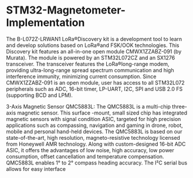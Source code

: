 # STM32-Magnetometer-Implementation
The B-L072Z-LRWAN1 LoRa®Discovery kit is a development tool to learn and develop solutions based on LoRa®and FSK/OOK technologies. This Discovery kit features an all-in-one open module CMWX1ZZABZ-091 (by Murata). The module is powered by an STM32L072CZ and an SX1276 transceiver. The transceiver features the LoRa®long-range modem, providing ultra-long-range spread spectrum communication and high interference immunity, minimizing current consumption. Since CMWX1ZZABZ-091 is an open module, user has access to all STM32L072 peripherals such as ADC, 16-bit timer, LP-UART, I2C, SPI and USB 2.0 FS (supporting BCD and LPM).


3-Axis Magnetic Sensor QMC5883L:
The QMC5883L is a multi-chip three-axis magnetic sensor. This surface -mount, small sized chip has integrated magnetic sensors with signal condition ASIC, targeted for high precision applications such as compassing, navigation and gaming in drone, robot, mobile and personal hand-held devices. The QMC5883L is based on our state-of-the-art, high resolution, magneto-resistive technology licensed from Honeywell AMR technology. Along with custom-designed 16-bit ADC ASIC, it offers the advantages of low noise, high accuracy, low power consumption, offset cancellation and temperature compensation. QMC5883L enables 1° to 2° compass heading accuracy. The I²C serial bus allows for easy interface

